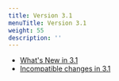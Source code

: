 ```yaml
---
title: Version 3.1
menuTitle: Version 3.1
weight: 55
description: ''
---
```

- [What's New in 3.1](whats-new-in-3-1.md)
- [Incompatible changes in 3.1](incompatible-changes-in-3-1.md)
